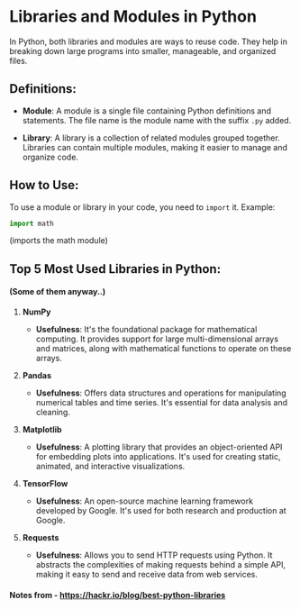 # Libraries and Modules in Python

In Python, both libraries and modules are ways to reuse code. They help in breaking down large programs into smaller,
manageable, and organized files.

## Definitions:

- **Module**: A module is a single file containing Python definitions and statements. The file name is the module name
  with the suffix `.py` added.

- **Library**: A library is a collection of related modules grouped together. Libraries can contain multiple modules,
  making it easier to manage and organize code.

## How to Use:

To use a module or library in your code, you need to `import` it.
Example:

```python
import math
```

(imports the math module)


## Top 5 Most Used Libraries in Python:
#### (Some of them anyway..)
1. **NumPy**
    - **Usefulness**: It's the foundational package for mathematical computing. It provides support for large
      multi-dimensional arrays and matrices, along with mathematical functions to operate on these arrays.

2. **Pandas**
    - **Usefulness**: Offers data structures and operations for manipulating numerical tables and time series. It's
      essential for data analysis and cleaning.

3. **Matplotlib**
    - **Usefulness**: A plotting library that provides an object-oriented API for embedding plots into applications.
      It's used for creating static, animated, and interactive visualizations.

4. **TensorFlow**
    - **Usefulness**: An open-source machine learning framework developed by Google. It's used for both research and
      production at Google.

5. **Requests**
    - **Usefulness**: Allows you to send HTTP requests using Python. It abstracts the complexities of making requests
      behind a simple API, making it easy to send and receive data from web services.


#### Notes from - https://hackr.io/blog/best-python-libraries
